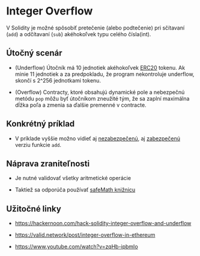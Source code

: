 # Integer Overflow

V Solidity je možné spôsobiť pretečenie (alebo podtečenie) pri sčítavaní (`add`) a odčítavaní (`sub`) akéhokoľvek typu celého čísla(int).

## Útočný scenár

- (Underflow) Útočník má 10 jednotiek akéhokoľvek [ERC20](https://ethereum.org/en/developers/docs/standards/tokens/erc-20/) tokenu. Ak minie 11 jednotiek a za predpokladu, že program nekontroluje underflow, skončí s 2^256 jednotkami tokenu.

- (Overflow) Contracty, ktoré obsahujú dynamické pole a nebezpečnú metódu `pop` môžu byť útočníkom zneužité tým, že sa zaplní maximálna dĺžka poľa a zmenia sa ďalšie premenné v contracte.

## Konkrétný príklad

- V príklade vyššie možno vidieť aj [nezabezpečenú](intOverflow.sol#6), aj [zabezpečenú](intOverflow.sol#13) verziu funkcie `add`.

## Náprava zraniteľnosti

- Je nutné validovať všetky aritmetické operácie

- Taktiež sa odporúča používať [safeMath knižnicu](https://github.com/OpenZeppelin/openzeppelin-contracts/blob/master/contracts/utils/math/SafeMath.sol)

## Užitočné linky

- https://hackernoon.com/hack-solidity-integer-overflow-and-underflow

- https://valid.network/post/integer-overflow-in-ethereum

- https://www.youtube.com/watch?v=zqHb-ipbmIo